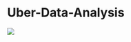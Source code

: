 # Uber-Data-Analysis
![](https:https://github.com/mkhaled146/Uber-Data-Analysis/blob/main/uber%20logo%20map.jpg)
